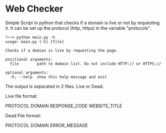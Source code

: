 # Web Checker
Simple Script in python that checks if a domain is live or not by requesting it.
It can be set up the protocol (http, https) in the variable "protocols".

```
└──> python main.py -h
usage: main.py [-h] [file]

Checks if a domian is live by requesting the page.

positional arguments:
  file        path to domain list. Do not include HTTP:// or HTTPS://

optional arguments:
  -h, --help  show this help message and exit
```

The output is separated in 2 files. Live or Dead.

Live file format:

PROTOCOL	DOMAIN	RESPONSE_CODE	WEBSITE_TITLE

Dead File format:

PROTOCOL	DOMAIN	ERROR_MESSAGE
